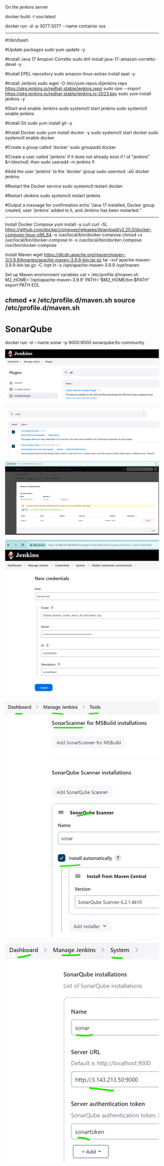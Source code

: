 On the jenkins server

docker build -t ooo:latest

docker run -d -p 3077:3077 --name container sss

-------------------

#!/bin/bash

#Update packages
sudo yum update -y

#Install Java 17 Amazon Corretto
sudo dnf install java-17-amazon-corretto-devel -y

#Install EPEL repository
sudo amazon-linux-extras install epel -y

#Install Jenkins
sudo wget -O /etc/yum.repos.d/jenkins.repo https://pkg.jenkins.io/redhat-stable/jenkins.repo
sudo rpm --import https://pkg.jenkins.io/redhat-stable/jenkins.io-2023.key
sudo yum install jenkins -y

#Start and enable Jenkins
sudo systemctl start jenkins
sudo systemctl enable jenkins

#Install Git
sudo yum install git -y

#Install Docker
sudo yum install docker -y
sudo systemctl start docker
sudo systemctl enable docker

#Create a group called 'docker'
sudo groupadd docker

#Create a user called 'jenkins' if it does not already exist
if ! id "jenkins" &>/dev/null; then
    sudo useradd -m jenkins
fi

#Add the user 'jenkins' to the 'docker' group
sudo usermod -aG docker jenkins

#Restart the Docker service
sudo systemctl restart docker

#Restart Jenkins
sudo systemctl restart jenkins

#Output a message for confirmation
echo "Java 17 installed, Docker group created, user 'jenkins' added to it, and Jenkins has been restarted."

-------------------
Install Docker Compose
yum install -y curl
curl -SL https://github.com/docker/compose/releases/download/v2.25.0/docker-compose-linux-x86_64 -o /usr/local/bin/docker-compose
chmod +x /usr/local/bin/docker-compose
ln -s /usr/local/bin/docker-compose /usr/bin/docker-compose

Install Maven
wget https://dlcdn.apache.org/maven/maven-3/3.9.9/binaries/apache-maven-3.9.9-bin.tar.gz
tar -xvf apache-maven-3.9.9-bin.tar.gz -C /opt
ln -s /opt/apache-maven-3.9.9 /opt/maven

Set up Maven environment variables
cat <<EOL > /etc/profile.d/maven.sh
M2_HOME='/opt/apache-maven-3.9.9'
PATH="\$M2_HOME/bin:\$PATH"
export PATH
EOL

chmod +x /etc/profile.d/maven.sh
source /etc/profile.d/maven.sh
------------------------------------------------------

# SonarQube

docker run -d --name sonar -p 9000:9000 sonarqube:lts-community

![alt text](image-5.png)

![alt text](image-4.png)

![alt text](image.png)

![alt text](image-1.png)

![alt text](image-2.png)

![alt text](image-3.png)


